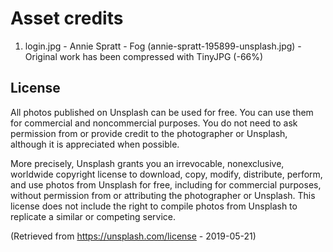 # Asset credits

1. login.jpg - Annie Spratt - Fog (annie-spratt-195899-unsplash.jpg) - Original work has been compressed with TinyJPG (-66%)

## License

All photos published on Unsplash can be used for free. You can use them for commercial and noncommercial purposes. You do not need to ask permission from or provide credit to the photographer or Unsplash, although it is appreciated when possible.

More precisely, Unsplash grants you an irrevocable, nonexclusive, worldwide copyright license to download, copy, modify, distribute, perform, and use photos from Unsplash for free, including for commercial purposes, without permission from or attributing the photographer or Unsplash. This license does not include the right to compile photos from Unsplash to replicate a similar or competing service.

(Retrieved from https://unsplash.com/license - 2019-05-21)